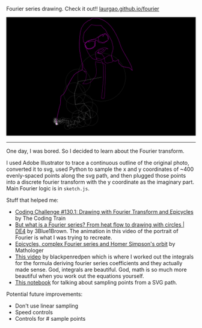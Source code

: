 Fourier series drawing. Check it out!! [laurgao.github.io/fourier](https://laurgao.github.io/fourier)

![](screenshot.png)

---

One day, I was bored. So I decided to learn about the Fourier transform.

I used Adobe Illustrator to trace a continuous outline of the original photo, converted it to svg, used Python to sample the x and y coordinates of ~400 evenly-spaced points along the svg path, and then plugged those points into a discrete fourier transform with the y coordinate as the imaginary part. Main Fourier logic is in `sketch.js`.

Stuff that helped me:

-   [Coding Challenge #130.1: Drawing with Fourier Transform and Epicycles](https://www.youtube.com/watch?v=MY4luNgGfms) by The Coding Train
-   [But what is a Fourier series? From heat flow to drawing with circles | DE4](https://www.youtube.com/watch?v=r6sGWTCMz2k&t=646s) by 3Blue1Brown. The animation in this video of the portrait of Fourier is what I was trying to recreate.
-   [Epicycles, complex Fourier series and Homer Simpson's orbit](https://www.youtube.com/watch?v=qS4H6PEcCCA&t=601s) by Mathologer
-   [This video](https://www.youtube.com/watch?v=iSw2xFhMRN0) by blackpenredpen which is where I worked out the integrals for the formula deriving fourier series coefficients and they actually made sense. God, integrals are beautiful. God, math is so much more beautiful when you work out the equations yourself.
-   [This notebook](https://observablehq.com/@mbostock/fourier-series-path-sampling) for talking about sampling points from a SVG path.

Potential future improvements:

-   Don't use linear sampling
-   Speed controls
-   Controls for # sample points
